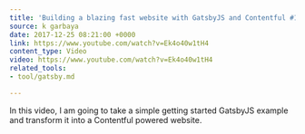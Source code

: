 ```yaml
---
title: 'Building a blazing fast website with GatsbyJS and Contentful #1 - YouTube'
source: k garbaya
date: 2017-12-25 08:21:00 +0000
link: https://www.youtube.com/watch?v=Ek4o40w1tH4
content_type: Video
video: https://www.youtube.com/watch?v=Ek4o40w1tH4
related_tools:
- tool/gatsby.md

---
```

In this video, I am going to take a simple getting started GatsbyJS example and transform it into a Contentful powered website.
